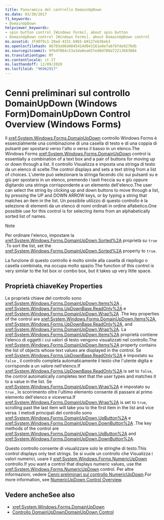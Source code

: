 ```yaml
---
title: Panoramica del controllo DomainUpDown
ms.date: 03/30/2017
f1_keywords:
- DomainUpDown
helpviewer_keywords:
- spin button control [Windows Forms], about spin button
- DomainUpDown control [Windows Forms], about DomainUpDown control
ms.assetid: 3f40f9c1-20ad-4331-b9b5-b0127eb36eb3
ms.openlocfilehash: 86703a96d4845414d043161e0efa67bfde9278db
ms.sourcegitcommit: 9f6df084c53a3da0ea657ed0d708a72213683084
ms.translationtype: MT
ms.contentlocale: it-IT
ms.lasthandoff: 12/09/2020
ms.locfileid: "96962917"
---
```

# <a name="domainupdown-control-overview-windows-forms"></a><span data-ttu-id="b1aaa-102">Cenni preliminari sul controllo DomainUpDown (Windows Form)</span><span class="sxs-lookup"><span data-stu-id="b1aaa-102">DomainUpDown Control Overview (Windows Forms)</span></span>
<span data-ttu-id="b1aaa-103">Il <xref:System.Windows.Forms.DomainUpDown> controllo Windows Forms è essenzialmente una combinazione di una casella di testo e di una coppia di pulsanti per spostarsi verso l'alto o verso il basso in un elenco.</span><span class="sxs-lookup"><span data-stu-id="b1aaa-103">The Windows Forms <xref:System.Windows.Forms.DomainUpDown> control is essentially a combination of a text box and a pair of buttons for moving up or down through a list.</span></span> <span data-ttu-id="b1aaa-104">Il controllo Visualizza e imposta una stringa di testo da un elenco di scelte.</span><span class="sxs-lookup"><span data-stu-id="b1aaa-104">The control displays and sets a text string from a list of choices.</span></span> <span data-ttu-id="b1aaa-105">L'utente può selezionare la stringa facendo clic sui pulsanti su e giù per spostarsi in un elenco, premendo i tasti freccia su e giù oppure digitando una stringa corrispondente a un elemento dell'elenco.</span><span class="sxs-lookup"><span data-stu-id="b1aaa-105">The user can select the string by clicking up and down buttons to move through a list, by pressing the UP and DOWN ARROW keys, or by typing a string that matches an item in the list.</span></span> <span data-ttu-id="b1aaa-106">Un possibile utilizzo di questo controllo è la selezione di elementi da un elenco di nomi ordinati in ordine alfabetico.</span><span class="sxs-lookup"><span data-stu-id="b1aaa-106">One possible use for this control is for selecting items from an alphabetically sorted list of names.</span></span>  
  
> [!NOTE]
> <span data-ttu-id="b1aaa-107">Per ordinare l'elenco, impostare la <xref:System.Windows.Forms.DomainUpDown.Sorted%2A> proprietà su `true` .</span><span class="sxs-lookup"><span data-stu-id="b1aaa-107">To sort the list, set the <xref:System.Windows.Forms.DomainUpDown.Sorted%2A> property to `true`.</span></span>  
  
 <span data-ttu-id="b1aaa-108">La funzione di questo controllo è molto simile alla casella di riepilogo o casella combinata, ma occupa molto spazio.</span><span class="sxs-lookup"><span data-stu-id="b1aaa-108">The function of this control is very similar to the list box or combo box, but it takes up very little space.</span></span>  
  
## <a name="key-properties"></a><span data-ttu-id="b1aaa-109">Proprietà chiave</span><span class="sxs-lookup"><span data-stu-id="b1aaa-109">Key Properties</span></span>  
 <span data-ttu-id="b1aaa-110">Le proprietà chiave del controllo sono <xref:System.Windows.Forms.DomainUpDown.Items%2A> , <xref:System.Windows.Forms.UpDownBase.ReadOnly%2A> e <xref:System.Windows.Forms.DomainUpDown.Wrap%2A> .</span><span class="sxs-lookup"><span data-stu-id="b1aaa-110">The key properties of the control are <xref:System.Windows.Forms.DomainUpDown.Items%2A>, <xref:System.Windows.Forms.UpDownBase.ReadOnly%2A>, and <xref:System.Windows.Forms.DomainUpDown.Wrap%2A>.</span></span> <span data-ttu-id="b1aaa-111">La <xref:System.Windows.Forms.DomainUpDown.Items%2A> proprietà contiene l'elenco di oggetti i cui valori di testo vengono visualizzati nel controllo.</span><span class="sxs-lookup"><span data-stu-id="b1aaa-111">The <xref:System.Windows.Forms.DomainUpDown.Items%2A> property contains the list of objects whose text values are displayed in the control.</span></span> <span data-ttu-id="b1aaa-112">Se <xref:System.Windows.Forms.UpDownBase.ReadOnly%2A> è impostato su `false` , il controllo completa automaticamente il testo che l'utente digita e corrisponde a un valore nell'elenco.</span><span class="sxs-lookup"><span data-stu-id="b1aaa-112">If <xref:System.Windows.Forms.UpDownBase.ReadOnly%2A> is set to `false`, the control automatically completes text that the user types and matches it to a value in the list.</span></span> <span data-ttu-id="b1aaa-113">Se <xref:System.Windows.Forms.DomainUpDown.Wrap%2A> è impostato su `true` , lo scorrimento oltre l'ultimo elemento consente di passare al primo elemento dell'elenco e viceversa.</span><span class="sxs-lookup"><span data-stu-id="b1aaa-113">If <xref:System.Windows.Forms.DomainUpDown.Wrap%2A> is set to `true`, scrolling past the last item will take you to the first item in the list and vice versa.</span></span> <span data-ttu-id="b1aaa-114">I metodi principali del controllo sono <xref:System.Windows.Forms.DomainUpDown.UpButton%2A> e <xref:System.Windows.Forms.DomainUpDown.DownButton%2A> .</span><span class="sxs-lookup"><span data-stu-id="b1aaa-114">The key methods of the control are <xref:System.Windows.Forms.DomainUpDown.UpButton%2A> and <xref:System.Windows.Forms.DomainUpDown.DownButton%2A>.</span></span>  
  
 <span data-ttu-id="b1aaa-115">Questo controllo consente di visualizzare solo le stringhe di testo.</span><span class="sxs-lookup"><span data-stu-id="b1aaa-115">This control displays only text strings.</span></span> <span data-ttu-id="b1aaa-116">Se si vuole un controllo che Visualizza i valori numerici, usare il <xref:System.Windows.Forms.NumericUpDown> controllo.</span><span class="sxs-lookup"><span data-stu-id="b1aaa-116">If you want a control that displays numeric values, use the <xref:System.Windows.Forms.NumericUpDown> control.</span></span> <span data-ttu-id="b1aaa-117">Per altre informazioni, vedere [Cenni preliminari sul controllo NumericUpDown](numericupdown-control-overview-windows-forms.md).</span><span class="sxs-lookup"><span data-stu-id="b1aaa-117">For more information, see [NumericUpDown Control Overview](numericupdown-control-overview-windows-forms.md).</span></span>  
  
## <a name="see-also"></a><span data-ttu-id="b1aaa-118">Vedere anche</span><span class="sxs-lookup"><span data-stu-id="b1aaa-118">See also</span></span>

- <xref:System.Windows.Forms.DomainUpDown>
- [<span data-ttu-id="b1aaa-119">Controllo DomainUpDown</span><span class="sxs-lookup"><span data-stu-id="b1aaa-119">DomainUpDown Control</span></span>](domainupdown-control-windows-forms.md)
